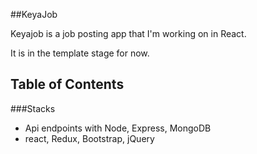 ##KeyaJob 

Keyajob is a job posting app that I'm working on in React.

It is in the template stage for now.

## Table of Contents

###Stacks
- Api endpoints with Node, Express, MongoDB
- react, Redux, Bootstrap, jQuery

